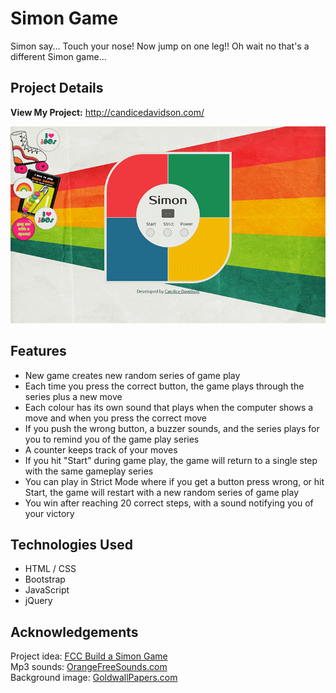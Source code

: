 # Simon Game
Simon say...  Touch your nose! Now jump on one leg!!  Oh wait no that's a different Simon game... 

## Project Details

**View My Project:** http://candicedavidson.com/

![Simon Game](https://github.com/cndragn/portfolio/blob/master/images/simon.png)

## Features
* New game creates new random series of game play
* Each time you press the correct button, the game plays through the series plus a new move
* Each colour has its own sound that plays when the computer shows a move and when you press the correct move
* If you push the wrong button, a buzzer sounds, and the series plays for you to remind you of the game play series
* A counter keeps track of your moves
* If you hit "Start" during game play, the game will return to a single step with the same gameplay series
* You can play in Strict Mode where if you get a button press wrong, or hit Start, the game will restart with a new random series of game play
* You win after reaching 20 correct steps, with a sound notifying you of your victory

## Technologies Used

* HTML / CSS
* Bootstrap
* JavaScript
* jQuery

## Acknowledgements
Project idea: [FCC Build a Simon Game](https://www.freecodecamp.org/challenges/build-a-simon-game)<br>
Mp3 sounds: [OrangeFreeSounds.com](http://www.orangefreesounds.com/)<br>
Background image: [GoldwallPapers.com](http://goldwallpapers.com/)
